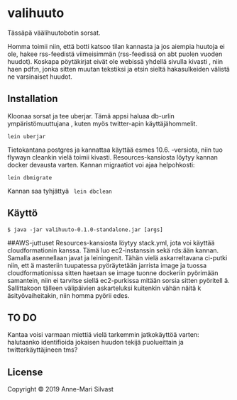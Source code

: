 # valihuuto
Tässäpä väälihuutobotin sorsat. 

Homma toimii niin, että botti katsoo tilan kannasta ja jos aiempia huutoja ei
 ole, hakee rss-feedistä viimeisimmän (rss-feedissä on abt puolen vuoden
  huudot). Koskapa pöytäkirjat eivät ole webissä yhdellä sivulla kivasti
  , niin haen pdf:n, jonka sitten muutan tekstiksi ja etsin sieltä hakasulkeiden välistä ne varsinaiset huudot. 

## Installation
Kloonaa sorsat ja tee uberjar. Tämä appsi haluaa db-urlin ympäristömuuttujana
, kuten myös twitter-apin käyttäjähommelit.
 ``` 
lein uberjar
```
Tietokantana postgres ja kannattaa käyttää esmes 10.6. -versiota, niin tuo
 flywayn cleankin vielä toimii kivasti. Resources-kansiosta löytyy kannan docker
  devausta varten. Kannan migraatiot voi
  ajaa helpohkosti:

``` 
lein dbmigrate
```
Kannan saa tyhjättyä 
     ``` 
    lein dbclean
    ```
    
## Käyttö


    $ java -jar valihuuto-0.1.0-standalone.jar [args]

##AWS-juttuset 
Resources-kansiosta löytyy stack.yml, jota voi käyttää cloudformationin
 kanssa. Tämä luo ec2-instanssin sekä rds:ään kannan. Samalla asennellaan
  javat ja leiningenit. Tähän vielä askarreltavana ci-putki niin, ett
  ä masteriin tuupatessa pyöräytetään jarrista image ja tuossa
   cloudformationissa
   sitten haetaan se image tuonne dockeriin pyörimään samantein, niin ei
    tarvitse siellä ec2-purkissa mitään sorsia sitten pyöritell
    ä. Sallittakoon tälleen välipäivien askarteluksi kuitenkin vähän näitä k
    äsityövaiheitakin, niin homma pyörii edes.

## TO DO

Kantaa voisi varmaan miettiä vielä tarkemmin jatkokäyttöä varten: halutaanko
 identifioida jokaisen huudon tekijä puolueittain ja twitterkäyttäjineen tms?


## License

Copyright © 2019 Anne-Mari Silvast
